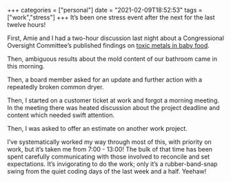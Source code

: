 +++
categories = ["personal"]
date = "2021-02-09T18:52:53"
tags = ["work","stress"]
+++
It’s been one stress event after the next for the last twelve hours!

First, Amie and I had a two-hour discussion last night about a Congressional Oversight  Committee’s published findings on [toxic metals in baby food](https://oversight.house.gov/sites/democrats.oversight.house.gov/files/2021-02-04%20ECP%20Baby%20Food%20Staff%20Report.pdf).

Then, ambiguous results about the mold content of our bathroom came in this morning.

Then, a board member asked for an update and further action with a repeatedly broken common dryer.

Then, I started on a customer ticket at work and forgot a morning meeting. In the meeting there was heated discussion about the project deadline and content which needed swift attention.

Then, I was asked to offer an estimate on another work project.

I’ve systematically worked my way through most of this, with priority on work, but it’s taken me from 7:00 - 13:00! The bulk of that time has been spent carefully communicating with those involved to reconcile and set expectations. It’s invigorating to do the work; only it’s a rubber-band-snap swing from the quiet coding days of the last week and a half. Yeehaw!
               